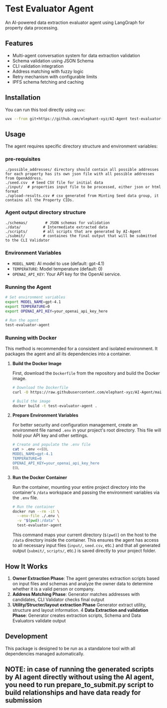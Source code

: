 # Test Evaluator Agent

An AI-powered data extraction evaluator agent using LangGraph for property data processing.

## Features

- Multi-agent conversation system for data extraction validation
- Schema validation using JSON Schema
- CLI validation integration
- Address matching with fuzzy logic
- Retry mechanism with configurable limits
- IPFS schema fetching and caching

## Installation

You can run this tool directly using `uvx`:

```bash
uvx --from git+https://github.com/elephant-xyz/AI-Agent test-evaluator-agent
```

## Usage

The agent requires specific directory structure and environment variables:


### pre-requisites
```
./possible_addresses/ directory should contain all possible addresses for each property has its own json file with all possible addresses from OpenAddress.
./seed.csv  # Seed CSV file for initial data
./input/  # properties input file to be processed, either json or html format
./upload-results.csv # csv generated from Minting Seed data group, it contains all the Property CIDs.

```

### Agent output directory structure
```
./schemas/        # JSON schemas for validation
./data/          # Intermediate extracted data
./scripts/       # all scripts that are generated by AI-Agent
./submit/        # containes the final output that will be submitted to the CLI Validator
```

### Environment Variables
- `MODEL_NAME`: AI model to use (default: gpt-4.1)
- `TEMPERATURE`: Model temperature (default: 0)
- `OPENAI_API_KEY`: Your API key for the OpenAI service.

### Running the Agent

```bash
# Set environment variables
export MODEL_NAME=gpt-4.1
export TEMPERATURE=0
export OPENAI_API_KEY=your_openai_api_key_here

# Run the agent
test-evaluator-agent
```

### Running with Docker

This method is recommended for a consistent and isolated environment. It packages the agent and all its dependencies into a container.

1.  **Build the Docker Image**

    First, download the `Dockerfile` from the repository and build the Docker image.

    ```bash
    # Download the Dockerfile
    curl -O https://raw.githubusercontent.com/elephant-xyz/AI-Agent/main/Dockerfile

    # Build the image
    docker build -t test-evaluator-agent .
    ```

2.  **Prepare Environment Variables**

    For better security and configuration management, create an environment file named `.env` in your project's root directory. This file will hold your API key and other settings.

    ```bash
    # Create and populate the .env file
    cat > .env <<EOL
    MODEL_NAME=gpt-4.1
    TEMPERATURE=0
    OPENAI_API_KEY=your_openai_api_key_here
    EOL
    ```

3.  **Run the Docker Container**

    Run the container, mounting your entire project directory into the container's `/data` workspace and passing the environment variables via the `.env` file.

    ```bash
    # Run the container
    docker run --rm -it \
      --env-file ./.env \
      -v "$(pwd):/data" \
      test-evaluator-agent
    ```
    This command maps your current directory (`$(pwd)`) on the host to the `/data` directory inside the container. This ensures the agent has access to all necessary input files (`input/`, `seed.csv`, etc.) and that all generated output (`submit/`, `scripts/`, etc.) is saved directly to your project folder.

## How It Works

1. **Owner Extraction Phase**: The agent generates extraction scripts based on input files and schemas and analyze the owner data to determine whether it is a valid person or company.
2. **Address Matching Phase**: Generator matches addresses with candidates, CLI Validator checks final output
3. **Utility/Structer/layout extraction Phase** Generator extract utility, structure and layout information.
4 **Data Extraction and validation Phase**: Generator creates extraction scripts, Schema and Data Evaluators validate output


## Development

This package is designed to be run as a standalone tool with all dependencies managed automatically.

## NOTE: in case of running the generated scripts by AI agent directly without using the AI agent, you need to run prepare_to_submit.py script to build relationships and have data ready for submission
